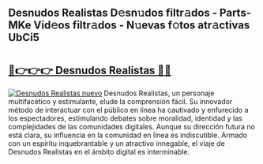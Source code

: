 ## Desnudos Realistas D𝚎sn𝚞dos filtr𝚊dos - Parts-MKe Vid𝚎os filtr𝚊dos - N𝚞evas f𝚘tos atr𝚊ctivas UbCi5

# <h2><a href="http://mb9plf.tromn.icu/?c=Desnudos+Realistas">🔗👉👉👉 Desnudos Realistas 🔗🔗</a></h2>

[![Desnudos Realistas nuevo](https://i.imgur.com/pEAQMta.gif)](http://mb9plf.tromn.icu/?c=Desnudos+Realistas)
Desnudos Realistas, un personaje multifacético y estimulante, elude la comprensión fácil. Su innovador método de interactuar con el público en línea ha cautivado y enfurecido a los espectadores, estimulando debates sobre moralidad, identidad y las complejidades de las comunidades digitales. Aunque su dirección futura no está clara, su influencia en la comunidad en línea es indiscutible. Armado con un espíritu inquebrantable y un atractivo innegable, el viaje de Desnudos Realistas en el ámbito digital es interminable.
